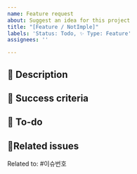 ```yaml
---
name: Feature request
about: Suggest an idea for this project
title: "[Feature / NotImple]"
labels: 'Status: Todo, ✨ Type: Feature'
assignees: ''

---
```


## 📜 Description
<!-- 추가할 기능에 대해 설명해주세요 -->

## 🌈 Success criteria
<!-- 이슈 완료 조건을 작성해주세요.  -->

## 👷 To-do
<!-- 이 기능이 구현되기 위한 구체적인 요구 사항을 작성해주세요 (체크박스 : - [ ]) -->

##  🔗Related issues
<!-- 이 이슈와 연관된 다른 이슈가 있다면 링크해주세요 -->
Related to: #이슈번호
